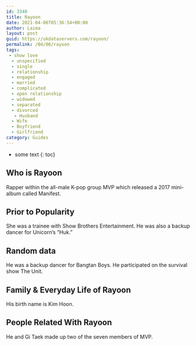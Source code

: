 ```yaml
---
id: 3340
title: Rayoon
date: 2021-04-06T05:36:54+00:00
author: Laima
layout: post
guid: https://ukdataservers.com/rayoon/
permalink: /04/06/rayoon
tags:
 - show love
  - unspecified
  - single
  - relationship
  - engaged
  - married
  - complicated
  - open relationship
  - widowed
  - separated
  - divorced
   - Husband
  - Wife
  - Boyfriend
  - Girlfriend
category: Guides
---
```


* some text
{: toc}


## Who is Rayoon
                  
                  
                  
Rapper within the all-male K-pop group MVP which released a 2017 mini-album called Manifest. 
                  
              
            
              
            
                
                
                
## Prior to Popularity
                  
                  
                  
She was a trainee with Show Brothers Entertainment. He was also a backup dancer for Unicorn&#8217;s &#8220;Huk.&#8221;
                  
              
            
              
            
                
                
                
## Random data
                  
                  
                  
He was a backup dancer for Bangtan Boys. He participated on the survival show The Unit.
                  
              
            
              
            
                
                
                
## Family & Everyday Life of Rayoon
                  
                  
                  
His birth name is Kim Hoon.
                  
              
            
              
            
                
                
                
## People Related With Rayoon
                  
                  
                  
He and Gi Taek made up two of the seven members of MVP.
                  
              
            
              
            
                
              
            
              
              
            
            
              
            
          
          
          